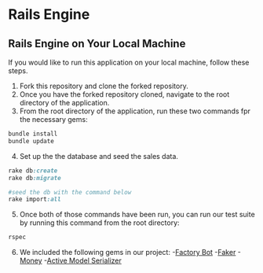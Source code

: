 # Rails Engine

## Rails Engine on Your Local Machine

If you would like to run this application on your local machine, follow these steps. 

1. Fork this repository and clone the forked repository.
2. Once you have the forked repository cloned, navigate to the root directory of the application.
3. From the root directory of the application, run these two commands fpr the necessary gems:
```ruby
bundle install
bundle update
```
4. Set up the the database and seed the sales data.
```ruby
rake db:create
rake db:migrate

#seed the db with the command below
rake import:all
```

5. Once both of those commands have been run, you can run our test suite by running this command from the root directory:
```ruby
rspec
```
6.  We included the following gems in our project:
  -[Factory Bot](https://github.com/thoughtbot/factory_bot_rails)
  -[Faker](https://github.com/stympy/faker)
  -[Money](https://github.com/RubyMoney/money)
  -[Active Model Serializer](https://github.com/rails-api/active_model_serializers)
